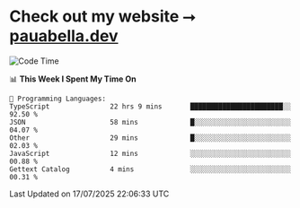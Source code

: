 # Check out my website ⭢ [pauabella.dev](https://pauabella.dev)

<!--START_SECTION:waka-->
![Code Time](http://img.shields.io/badge/Code%20Time-4%2C599%20hrs%2033%20mins-blue)

📊 **This Week I Spent My Time On** 

```text
💬 Programming Languages: 
TypeScript               22 hrs 9 mins       ███████████████████████░░   92.50 % 
JSON                     58 mins             █░░░░░░░░░░░░░░░░░░░░░░░░   04.07 % 
Other                    29 mins             █░░░░░░░░░░░░░░░░░░░░░░░░   02.03 % 
JavaScript               12 mins             ░░░░░░░░░░░░░░░░░░░░░░░░░   00.88 % 
Gettext Catalog          4 mins              ░░░░░░░░░░░░░░░░░░░░░░░░░   00.31 % 
```


 Last Updated on 17/07/2025 22:06:33 UTC
<!--END_SECTION:waka-->
